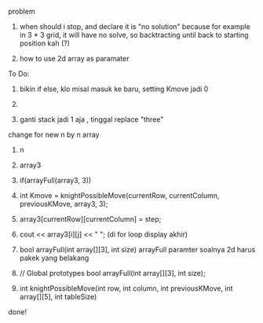 
problem
1. when should i stop, and declare it is "no solution"
    because for example in 3 * 3 grid,
    it will have no solve, 
    so backtracting until back to starting position kah (?)


2. how to use 2d array as paramater 


To Do:

1. bikin if else, klo misal masuk ke baru, setting Kmove jadi 0 
2. 




10. ganti stack jadi 1 aja , tinggal replace "three"



change for new n by n array
1. n
2. array3
3. if(arrayFull(array3, 3))
4. int Kmove = knightPossibleMove(currentRow, currentColumn, previousKMove, array3, 3);
5. array3[currentRow][currentColumn] = step;
6. cout << array3[i][j] << " "; (di for loop display akhir)

7. bool arrayFull(int array[][3], int size)
arrayFull paramter soalnya 2d harus pakek yang belakang

8. // Global prototypes
bool arrayFull(int array[][3], int size);

9. int knightPossibleMove(int row, int column, int previousKMove,  int array[][5], int tableSize)

done!
